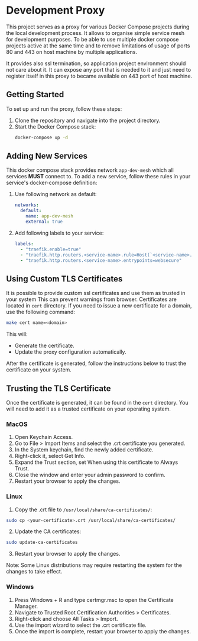 # Development Proxy

This project serves as a proxy for various Docker Compose projects during the local development process. It allows to organise simple service mesh for development purposes. To be able to use multiple docker compose projects active at the same time and to remove limitations of usage of ports 80 and 443 on host machine by multiple applications.

It provides also ssl termination, so application project environment should not care about it. It can expose any port that is needed to it  and just need to register itself in this proxy to became available on 443 port of host machine.

## Getting Started

To set up and run the proxy, follow these steps:

1. Clone the repository and navigate into the project directory.
2. Start the Docker Compose stack:
    ```bash
    docker-compose up -d
    ```
## Adding New Services

This docker compose stack provides network `app-dev-mesh` which all services **MUST** connect to. To add a new service, follow these rules in your service's docker-compose definition:

1. Use following network as default:
    ```yaml
    networks:
      default:
        name: app-dev-mesh
        external: true
    ```
2. Add following labels to your service:
    ```yaml
    labels:
      - "traefik.enable=true"
      - "traefik.http.routers.<service-name>.rule=Host(`<service-name>.local`)"
      - "traefik.http.routers.<service-name>.entrypoints=websecure"
    ```

## Using Custom TLS Certificates

It is possible to provide custom ssl certificates and use them as trusted in your system  This can prevent warnings from browser. Certificates are located in `cert` directory.
If you need to issue a new certificate for a domain, use the following command:

```bash
make cert name=<domain>
```

This will:

- Generate the certificate.
- Update the proxy configuration automatically.

After the certificate is generated, follow the instructions below to trust the certificate on your system.

## Trusting the TLS Certificate

Once the certificate is generated, it can be found in the `cert` directory. You will need to add it as a trusted certificate on your operating system.

### MacOS

1. Open Keychain Access.
2. Go to File > Import Items and select the .crt certificate you generated.
3. In the System keychain, find the newly added certificate.
4. Right-click it, select Get Info.
5. Expand the Trust section, set When using this certificate to Always Trust.
6. Close the window and enter your admin password to confirm.
7. Restart your browser to apply the changes.

### Linux

1. Copy the .crt file to `/usr/local/share/ca-certificates/`:

```bash
sudo cp <your-certificate>.crt /usr/local/share/ca-certificates/
```

2. Update the CA certificates:

```bash
sudo update-ca-certificates
```

3. Restart your browser to apply the changes.

Note: Some Linux distributions may require restarting the system for the changes to take effect.

### Windows

1. Press Windows + R and type certmgr.msc to open the Certificate Manager.
2. Navigate to Trusted Root Certification Authorities > Certificates.
3. Right-click and choose All Tasks > Import.
4. Use the import wizard to select the .crt certificate file.
5. Once the import is complete, restart your browser to apply the changes.
